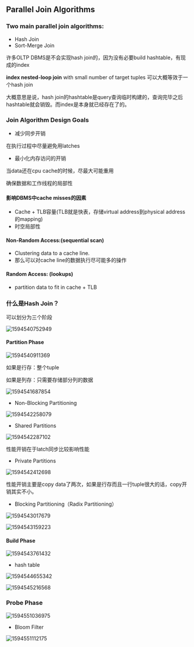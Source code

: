 ## Parallel Join Algorithms

### Two main parallel join algorithms:

* Hash Join
* Sort-Merge Join

许多OLTP DBMS是不会实现hash join的，因为没有必要build hashtable，有现成的index

**index nested-loop join** with small number of target tuples 可以大概等效于一个hash join

大概意思是说，hash join的hashtable是query查询临时构建的，查询完毕之后hashtable就会销毁。而index是本身就已经存在了的。

### Join Algorithm Design Goals

* 减少同步开销

在执行过程中尽量避免用latches

* 最小化内存访问的开销

当data还在cpu cache的时候，尽最大可能重用

确保数据和工作线程的局部性

#### 影响DBMS中cache misses的因素

* Cache + TLB容量(TLB就是快表，存储virtual address到physical address的mapping)
* 时空局部性

#### Non-Random Access:(sequential scan)

* Clustering data to a cache line.
* 那么可以对cache line的数据执行尽可能多的操作

#### Random Access: (lookups)

* partition data to fit in cache + TLB

### 什么是Hash Join？

可以划分为三个阶段

![1594540752949](C:\Users\AlexanderChiu\AppData\Roaming\Typora\typora-user-images\1594540752949.png)

#### Partition Phase

![1594540911369](C:\Users\AlexanderChiu\AppData\Roaming\Typora\typora-user-images\1594540911369.png)

如果是行存：整个tuple

如果是列存：只需要存储部分列的数据

![1594541687854](C:\Users\AlexanderChiu\AppData\Roaming\Typora\typora-user-images\1594541687854.png)

* Non-Blocking Partitioning

![1594542258079](C:\Users\AlexanderChiu\AppData\Roaming\Typora\typora-user-images\1594542258079.png)



* Shared Partitions

![1594542287102](C:\Users\AlexanderChiu\AppData\Roaming\Typora\typora-user-images\1594542287102.png)

性能开销在于latch同步比较影响性能

* Private Partitions

![1594542412698](C:\Users\AlexanderChiu\AppData\Roaming\Typora\typora-user-images\1594542412698.png)

性能开销主要是copy data了两次，如果是行存而且一行tuple很大的话，copy开销其实不小。

* Blocking Partitioning（Radix Partitioning）

![1594543017679](C:\Users\AlexanderChiu\AppData\Roaming\Typora\typora-user-images\1594543017679.png)

![1594543159223](C:\Users\AlexanderChiu\AppData\Roaming\Typora\typora-user-images\1594543159223.png)



#### Build Phase

![1594543761432](C:\Users\AlexanderChiu\AppData\Roaming\Typora\typora-user-images\1594543761432.png)





* hash table

![1594544655342](C:\Users\AlexanderChiu\AppData\Roaming\Typora\typora-user-images\1594544655342.png)



![1594545216568](C:\Users\AlexanderChiu\AppData\Roaming\Typora\typora-user-images\1594545216568.png)

### Probe Phase

![1594551036975](C:\Users\AlexanderChiu\AppData\Roaming\Typora\typora-user-images\1594551036975.png)



* Bloom Filter

![1594551112175](C:\Users\AlexanderChiu\AppData\Roaming\Typora\typora-user-images\1594551112175.png)



